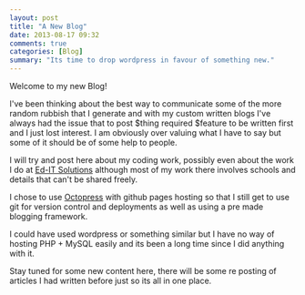 ```yaml
---
layout: post
title: "A New Blog"
date: 2013-08-17 09:32
comments: true
categories: [Blog]
summary: "Its time to drop wordpress in favour of something new."
---
```


Welcome to my new Blog!

I've been thinking about the best way to communicate some of the more random rubbish that I generate and with my custom written blogs I've always had the issue that to post $thing required $feature to be written first and I just lost interest. I am obviously over valuing what I have to say but some of it should be of some help to people.

I will try and post here about my coding work, possibly even about the work I do at [Ed-IT Solutions](http://www.ed-itsolutions.com) although most of my work there involves schools and details that can't be shared freely.

I chose to use [Octopress](http://octopress.org) with github pages hosting so that I still get to use git for version control and deployments as well as using a pre made blogging framework.

I could have used wordpress or something similar but I have no way of hosting PHP + MySQL easily and its been a long time since I did anything with it.

Stay tuned for some new content here, there will be some re posting of articles I had written before just so its all in one place.
